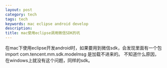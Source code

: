 ```yaml
---
layout: post
category: tech
tags: tech
keywords: mac eclipse android develop
description: 
title: mac使用eclipse调用微信SDK的坑
---
```


在mac下使用eclipse开发android时，如果要用到微信sdk，会发现里面有一个包 import com.tencent.mm.sdk.modelmsg 是加载不进来的。
不知道什么原因，在windows上就没有这个问题，同样的sdk。
